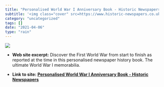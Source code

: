 ```yaml
---
title: "Personalised World War I Anniversary Book - Historic Newspapers"
subtitle: '<img class="cover" src=https://www.historic-newspapers.co.uk/app/uploads/2018/05/Historic_Book_WWI-1...'
category: "uncategorized"
tags: []
date: "2021-04-06"
type: "rain"
---
```

<img class="cover" src=https://www.historic-newspapers.co.uk/app/uploads/2018/05/Historic_Book_WWI-1oak_LEATHER-UK_ONLY.jpg>



* **Web site excerpt:** Discover the First World War from start to finish as reported at the time in this personalised newspaper history book. The ultimate World War I memorabilia.

* **Link to site:** **[Personalised World War I Anniversary Book - Historic Newspapers](http://www.historic-newspapers.co.uk/gifts/historical-newspaper-books/world-war-i-newspaper-book)**